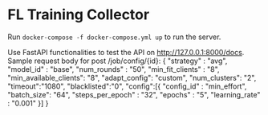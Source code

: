 # FL Training Collector

Run `docker-compose -f docker-compose.yml up` to run the server.

Use FastAPI functionalities to test the API on http://127.0.0.1:8000/docs.
Sample request body for post /job/config/{id}:
{
"strategy" : "avg",
"model_id" : "base",
"num_rounds" : "50",
"min_fit_clients" : "8",
"min_available_clients": "8",
"adapt_config": "custom",
"num_clusters": "2",
"timeout":"1080",
"blacklisted":"0",
"config":[{
      "config_id" : "min_effort",
      "batch_size": "64",
      "steps_per_epoch" : "32",
      "epochs" : "5",
      "learning_rate" : "0.001"
      }]
}
